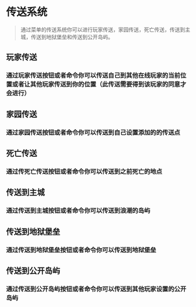# 传送系统

> 通过菜单的传送系统你可以进行玩家传送，家园传送，死亡传送，传送到主城，传送到地狱堡垒和传送到公开岛屿。

## 玩家传送
### 通过玩家传送按钮或者命令你可以传送自己到其他在线玩家的当前位置或者让其他玩家传送到你的位置（此传送需要得到该玩家的同意才会进行）

## 家园传送
### 通过家园传送按钮或者命令你可以传送到自己设置添加的的传送点

## 死亡传送
### 通过传死亡传送按钮或者命令你可以传送到之前死亡的地点

## 传送到主城
### 通过传送到主城按钮或者命令你可以传送到浪潮的岛屿

## 传送到地狱堡垒
### 通过传送到地狱堡垒按钮或者命令你可以传送到地狱堡垒

## 传送到公开岛屿
### 通过传送到公开岛屿按钮或者命令你可以传送到其他玩家设置的公开岛屿